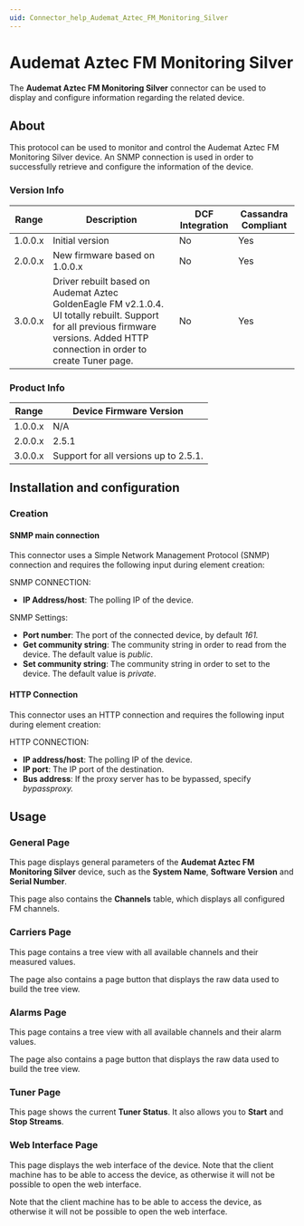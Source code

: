 ```yaml
---
uid: Connector_help_Audemat_Aztec_FM_Monitoring_Silver
---
```


# Audemat Aztec FM Monitoring Silver

The **Audemat Aztec FM Monitoring Silver** connector can be used to display and configure information regarding the related device.

## About

This protocol can be used to monitor and control the Audemat Aztec FM Monitoring Silver device. An SNMP connection is used in order to successfully retrieve and configure the information of the device.

### Version Info

| **Range** | **Description**                                                                                                                                                                     | **DCF Integration** | **Cassandra Compliant** |
|------------------|-------------------------------------------------------------------------------------------------------------------------------------------------------------------------------------|---------------------|-------------------------|
| 1.0.0.x          | Initial version                                                                                                                                                                     | No                  | Yes                     |
| 2.0.0.x          | New firmware based on 1.0.0.x                                                                                                                                                       | No                  | Yes                     |
| 3.0.0.x          | Driver rebuilt based on Audemat Aztec GoldenEagle FM v2.1.0.4. UI totally rebuilt. Support for all previous firmware versions. Added HTTP connection in order to create Tuner page. | No                  | Yes                     |

### Product Info

| **Range** | **Device Firmware Version**           |
|------------------|---------------------------------------|
| 1.0.0.x          | N/A                                   |
| 2.0.0.x          | 2.5.1                                 |
| 3.0.0.x          | Support for all versions up to 2.5.1. |

## Installation and configuration

### Creation

#### SNMP main connection

This connector uses a Simple Network Management Protocol (SNMP) connection and requires the following input during element creation:

SNMP CONNECTION:

- **IP Address/host**: The polling IP of the device.

SNMP Settings:

- **Port number**: The port of the connected device, by default *161.*
- **Get community string**: The community string in order to read from the device. The default value is *public*.
- **Set community string**: The community string in order to set to the device. The default value is *private*.

#### HTTP Connection

This connector uses an HTTP connection and requires the following input during element creation:

HTTP CONNECTION:

- **IP address/host**: The polling IP of the device.
- **IP port**: The IP port of the destination.
- **Bus address**: If the proxy server has to be bypassed, specify *bypassproxy.*

## Usage

### General Page

This page displays general parameters of the **Audemat Aztec FM Monitoring Silver** device, such as the **System Name**, **Software Version** and **Serial Number**.

This page also contains the **Channels** table, which displays all configured FM channels.

### Carriers Page

This page contains a tree view with all available channels and their measured values.

The page also contains a page button that displays the raw data used to build the tree view.

### Alarms Page

This page contains a tree view with all available channels and their alarm values.

The page also contains a page button that displays the raw data used to build the tree view.

### Tuner Page

This page shows the current **Tuner Status**. It also allows you to **Start** and **Stop Streams**.

### Web Interface Page

This page displays the web interface of the device. Note that the client machine has to be able to access the device, as otherwise it will not be possible to open the web interface.

Note that the client machine has to be able to access the device, as otherwise it will not be possible to open the web interface.
